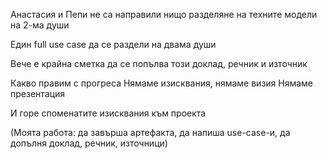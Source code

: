 Анастасия и Пепи не са направили нищо
разделяне на техните модели на 2-ма души

Един full use case да се раздели на двама души

Вече е крайна сметка да се попълва този доклад, речник и източник

Какво правим с прогреса 
Нямаме изисквания, нямаме визия
Нямаме презентация

И горе споменатите изисквания към проекта

(Моята работа:
 да завърша артефакта,
  да напиша use-case-и,
   да допълня доклад,
    речник,
     източници)
